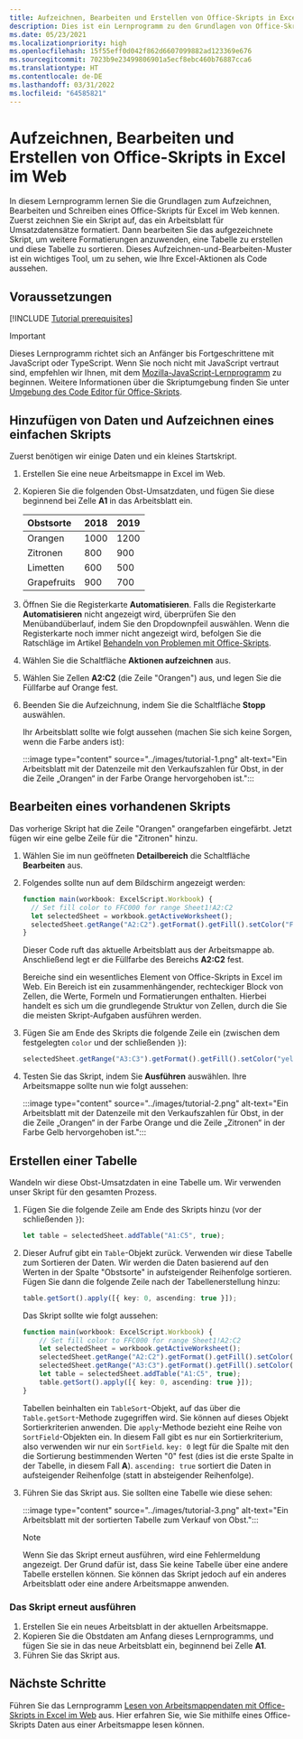 ```yaml
---
title: Aufzeichnen, Bearbeiten und Erstellen von Office-Skripts in Excel im Web
description: Dies ist ein Lernprogramm zu den Grundlagen von Office-Skripts, einschließlich dem Aufzeichnen von Skripts mithilfe der Aktionsaufzeichnung und dem Schreiben von Daten in eine Arbeitsmappe.
ms.date: 05/23/2021
ms.localizationpriority: high
ms.openlocfilehash: 15f55eff0d042f862d6607099882ad123369e676
ms.sourcegitcommit: 7023b9e23499806901a5ecf8ebc460b76887cca6
ms.translationtype: HT
ms.contentlocale: de-DE
ms.lasthandoff: 03/31/2022
ms.locfileid: "64585821"
---
```

# <a name="record-edit-and-create-office-scripts-in-excel-on-the-web"></a>Aufzeichnen, Bearbeiten und Erstellen von Office-Skripts in Excel im Web

In diesem Lernprogramm lernen Sie die Grundlagen zum Aufzeichnen, Bearbeiten und Schreiben eines Office-Skripts für Excel im Web kennen. Zuerst zeichnen Sie ein Skript auf, das ein Arbeitsblatt für Umsatzdatensätze formatiert. Dann bearbeiten Sie das aufgezeichnete Skript, um weitere Formatierungen anzuwenden, eine Tabelle zu erstellen und diese Tabelle zu sortieren. Dieses Aufzeichnen-und-Bearbeiten-Muster ist ein wichtiges Tool, um zu sehen, wie Ihre Excel-Aktionen als Code aussehen.

## <a name="prerequisites"></a>Voraussetzungen

[!INCLUDE [Tutorial prerequisites](../includes/tutorial-prerequisites.md)]

> [!IMPORTANT]
> Dieses Lernprogramm richtet sich an Anfänger bis Fortgeschrittene mit JavaScript oder TypeScript. Wenn Sie noch nicht mit JavaScript vertraut sind, empfehlen wir Ihnen, mit dem [Mozilla-JavaScript-Lernprogramm](https://developer.mozilla.org/docs/Web/JavaScript/Guide/Introduction) zu beginnen. Weitere Informationen über die Skriptumgebung finden Sie unter [ Umgebung des Code Editor für Office-Skripts](../overview/code-editor-environment.md).

## <a name="add-data-and-record-a-basic-script"></a>Hinzufügen von Daten und Aufzeichnen eines einfachen Skripts

Zuerst benötigen wir einige Daten und ein kleines Startskript.

1. Erstellen Sie eine neue Arbeitsmappe in Excel im Web.
2. Kopieren Sie die folgenden Obst-Umsatzdaten, und fügen Sie diese beginnend bei Zelle **A1** in das Arbeitsblatt ein.

    |Obstsorte |2018 |2019 |
    |:---|:---|:---|
    |Orangen |1000 |1200 |
    |Zitronen |800 |900 |
    |Limetten |600 |500 |
    |Grapefruits |900 |700 |

3. Öffnen Sie die Registerkarte **Automatisieren**. Falls die Registerkarte **Automatisieren** nicht angezeigt wird, überprüfen Sie den Menübandüberlauf, indem Sie den Dropdownpfeil auswählen. Wenn die Registerkarte noch immer nicht angezeigt wird, befolgen Sie die Ratschläge im Artikel [Behandeln von Problemen mit Office-Skripts](../testing/troubleshooting.md#automate-tab-not-appearing-or-office-scripts-unavailable).
4. Wählen Sie die Schaltfläche **Aktionen aufzeichnen** aus.
5. Wählen Sie Zellen **A2:C2** (die Zeile "Orangen") aus, und legen Sie die Füllfarbe auf Orange fest.
6. Beenden Sie die Aufzeichnung, indem Sie die Schaltfläche **Stopp** auswählen.

    Ihr Arbeitsblatt sollte wie folgt aussehen (machen Sie sich keine Sorgen, wenn die Farbe anders ist):

    :::image type="content" source="../images/tutorial-1.png" alt-text="Ein Arbeitsblatt mit der Datenzeile mit den Verkaufszahlen für Obst, in der die Zeile „Orangen“ in der Farbe Orange hervorgehoben ist.":::

## <a name="edit-an-existing-script"></a>Bearbeiten eines vorhandenen Skripts

Das vorherige Skript hat die Zeile "Orangen" orangefarben eingefärbt. Jetzt fügen wir eine gelbe Zeile für die "Zitronen" hinzu.

1. Wählen Sie im nun geöffneten **Detailbereich** die Schaltfläche **Bearbeiten** aus.
2. Folgendes sollte nun auf dem Bildschirm angezeigt werden:

    ```TypeScript
    function main(workbook: ExcelScript.Workbook) {
      // Set fill color to FFC000 for range Sheet1!A2:C2
      let selectedSheet = workbook.getActiveWorksheet();
      selectedSheet.getRange("A2:C2").getFormat().getFill().setColor("FFC000");
    }
    ```

    Dieser Code ruft das aktuelle Arbeitsblatt aus der Arbeitsmappe ab. Anschließend legt er die Füllfarbe des Bereichs **A2:C2** fest.

    Bereiche sind ein wesentliches Element von Office-Skripts in Excel im Web. Ein Bereich ist ein zusammenhängender, rechteckiger Block von Zellen, die Werte, Formeln und Formatierungen enthalten. Hierbei handelt es sich um die grundlegende Struktur von Zellen, durch die Sie die meisten Skript-Aufgaben ausführen werden.

3. Fügen Sie am Ende des Skripts die folgende Zeile ein (zwischen dem festgelegten `color` und der schließenden `}`):

    ```TypeScript
    selectedSheet.getRange("A3:C3").getFormat().getFill().setColor("yellow");
    ```

4. Testen Sie das Skript, indem Sie **Ausführen** auswählen. Ihre Arbeitsmappe sollte nun wie folgt aussehen:

    :::image type="content" source="../images/tutorial-2.png" alt-text="Ein Arbeitsblatt mit der Datenzeile mit den Verkaufszahlen für Obst, in der die Zeile „Orangen“ in der Farbe Orange und die Zeile „Zitronen“ in der Farbe Gelb hervorgehoben ist.":::

## <a name="create-a-table"></a>Erstellen einer Tabelle

Wandeln wir diese Obst-Umsatzdaten in eine Tabelle um. Wir verwenden unser Skript für den gesamten Prozess.

1. Fügen Sie die folgende Zeile am Ende des Skripts hinzu (vor der schließenden `}`):

    ```TypeScript
    let table = selectedSheet.addTable("A1:C5", true);
    ```

2. Dieser Aufruf gibt ein `Table`-Objekt zurück. Verwenden wir diese Tabelle zum Sortieren der Daten. Wir werden die Daten basierend auf den Werten in der Spalte "Obstsorte" in aufsteigender Reihenfolge sortieren. Fügen Sie dann die folgende Zeile nach der Tabellenerstellung hinzu:

    ```TypeScript
    table.getSort().apply([{ key: 0, ascending: true }]);
    ```

    Das Skript sollte wie folgt aussehen:

    ```TypeScript
    function main(workbook: ExcelScript.Workbook) {
        // Set fill color to FFC000 for range Sheet1!A2:C2
        let selectedSheet = workbook.getActiveWorksheet();
        selectedSheet.getRange("A2:C2").getFormat().getFill().setColor("FFC000");
        selectedSheet.getRange("A3:C3").getFormat().getFill().setColor("yellow");
        let table = selectedSheet.addTable("A1:C5", true);
        table.getSort().apply([{ key: 0, ascending: true }]);
    }
    ```

    Tabellen beinhalten ein `TableSort`-Objekt, auf das über die `Table.getSort`-Methode zugegriffen wird. Sie können auf dieses Objekt Sortierkriterien anwenden. Die `apply`-Methode bezieht eine Reihe von `SortField`-Objekten ein. In diesem Fall gibt es nur ein Sortierkriterium, also verwenden wir nur ein `SortField`. `key: 0` legt für die Spalte mit den die Sortierung bestimmenden Werten "0" fest (dies ist die erste Spalte in der Tabelle, in diesem Fall **A**). `ascending: true` sortiert die Daten in aufsteigender Reihenfolge (statt in absteigender Reihenfolge).

3. Führen Sie das Skript aus. Sie sollten eine Tabelle wie diese sehen:

    :::image type="content" source="../images/tutorial-3.png" alt-text="Ein Arbeitsblatt mit der sortierten Tabelle zum Verkauf von Obst.":::

    > [!NOTE]
    > Wenn Sie das Skript erneut ausführen, wird eine Fehlermeldung angezeigt. Der Grund dafür ist, dass Sie keine Tabelle über eine andere Tabelle erstellen können. Sie können das Skript jedoch auf ein anderes Arbeitsblatt oder eine andere Arbeitsmappe anwenden.

### <a name="re-run-the-script"></a>Das Skript erneut ausführen

1. Erstellen Sie ein neues Arbeitsblatt in der aktuellen Arbeitsmappe.
2. Kopieren Sie die Obstdaten am Anfang dieses Lernprogramms, und fügen Sie sie in das neue Arbeitsblatt ein, beginnend bei Zelle **A1**.
3. Führen Sie das Skript aus.

## <a name="next-steps"></a>Nächste Schritte

Führen Sie das Lernprogramm [Lesen von Arbeitsmappendaten mit Office-Skripts in Excel im Web](excel-read-tutorial.md) aus. Hier erfahren Sie, wie Sie mithilfe eines Office-Skripts Daten aus einer Arbeitsmappe lesen können.
